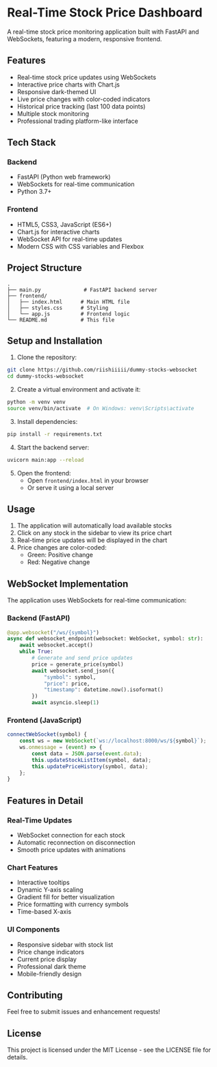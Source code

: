 # Real-Time Stock Price Dashboard

A real-time stock price monitoring application built with FastAPI and WebSockets, featuring a modern, responsive frontend.

## Features

- Real-time stock price updates using WebSockets
- Interactive price charts with Chart.js
- Responsive dark-themed UI
- Live price changes with color-coded indicators
- Historical price tracking (last 100 data points)
- Multiple stock monitoring
- Professional trading platform-like interface

## Tech Stack

### Backend
- FastAPI (Python web framework)
- WebSockets for real-time communication
- Python 3.7+

### Frontend
- HTML5, CSS3, JavaScript (ES6+)
- Chart.js for interactive charts
- WebSocket API for real-time updates
- Modern CSS with CSS variables and Flexbox

## Project Structure

```
.
├── main.py              # FastAPI backend server
├── frontend/
│   ├── index.html      # Main HTML file
│   ├── styles.css      # Styling
│   └── app.js          # Frontend logic
└── README.md           # This file
```

## Setup and Installation

1. Clone the repository:
```bash
git clone https://github.com/riishiiiii/dummy-stocks-websocket
cd dummy-stocks-websocket
```

2. Create a virtual environment and activate it:
```bash
python -m venv venv
source venv/bin/activate  # On Windows: venv\Scripts\activate
```

3. Install dependencies:
```bash
pip install -r requirements.txt
```

4. Start the backend server:
```bash
uvicorn main:app --reload
```

5. Open the frontend:
   - Open `frontend/index.html` in your browser
   - Or serve it using a local server

## Usage

1. The application will automatically load available stocks
2. Click on any stock in the sidebar to view its price chart
3. Real-time price updates will be displayed in the chart
4. Price changes are color-coded:
   - Green: Positive change
   - Red: Negative change

## WebSocket Implementation

The application uses WebSockets for real-time communication:

### Backend (FastAPI)
```python
@app.websocket("/ws/{symbol}")
async def websocket_endpoint(websocket: WebSocket, symbol: str):
    await websocket.accept()
    while True:
        # Generate and send price updates
        price = generate_price(symbol)
        await websocket.send_json({
            "symbol": symbol,
            "price": price,
            "timestamp": datetime.now().isoformat()
        })
        await asyncio.sleep(1)
```

### Frontend (JavaScript)
```javascript
connectWebSocket(symbol) {
    const ws = new WebSocket(`ws://localhost:8000/ws/${symbol}`);
    ws.onmessage = (event) => {
        const data = JSON.parse(event.data);
        this.updateStockListItem(symbol, data);
        this.updatePriceHistory(symbol, data);
    };
}
```

## Features in Detail

### Real-Time Updates
- WebSocket connection for each stock
- Automatic reconnection on disconnection
- Smooth price updates with animations

### Chart Features
- Interactive tooltips
- Dynamic Y-axis scaling
- Gradient fill for better visualization
- Price formatting with currency symbols
- Time-based X-axis

### UI Components
- Responsive sidebar with stock list
- Price change indicators
- Current price display
- Professional dark theme
- Mobile-friendly design

## Contributing

Feel free to submit issues and enhancement requests!

## License

This project is licensed under the MIT License - see the LICENSE file for details.
